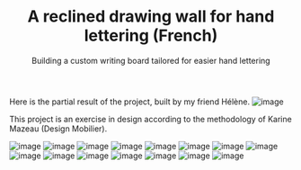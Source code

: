 ﻿---
layout: post
title: A reclined drawing wall for hand lettering (French)
subtitle: Building a custom writing board tailored for easier hand lettering
tags: [woodworking, design, project]
category: design
bigimg: /img/woodworking/mur_incline/010_mur_pour_helene.jpeg
---
Here is the partial result of the project, built by my friend Hélène.
![image](/img/woodworking/mur_incline/200_resultat_mur_pour_helene.jpg)


This project is an exercise in design according to the methodology of Karine Mazeau (Design Mobilier).



![image](/img/woodworking/mur_incline/010_mur_pour_helene.jpeg)
![image](/img/woodworking/mur_incline/020_resumé_cahier_charge.jpeg)
![image](/img/woodworking/mur_incline/021_etat_art_1.png)
![image](/img/woodworking/mur_incline/022_etat_art_2.png)
![image](/img/woodworking/mur_incline/023_dimension_requise.jpg)
![image](/img/woodworking/mur_incline/030_ergonomie.jpeg)
![image](/img/woodworking/mur_incline/040_proposition_division_espace.jpeg)
![image](/img/woodworking/mur_incline/050_proposition_profil.jpeg)
![image](/img/woodworking/mur_incline/060_proposition_face.jpeg)
![image](/img/woodworking/mur_incline/070_proposition_sechage.jpeg)
![image](/img/woodworking/mur_incline/080_proposition_lumière_ventilation.jpeg)
![image](/img/woodworking/mur_incline/090_proposition_espace_peinture.jpeg)
![image](/img/woodworking/mur_incline/100_fabrication_panneau_1.jpeg)
![image](/img/woodworking/mur_incline/110_fabrication_panneau_2.jpeg)
![image](/img/woodworking/mur_incline/120_chiffrage.jpg)
